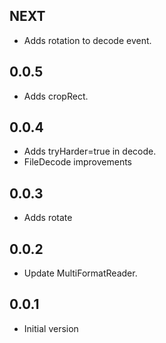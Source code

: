 ## NEXT

* Adds rotation to decode event.

## 0.0.5

* Adds cropRect.

## 0.0.4

* Adds tryHarder=true in decode.
* FileDecode improvements


## 0.0.3

* Adds rotate

## 0.0.2

* Update MultiFormatReader.

## 0.0.1

* Initial version
